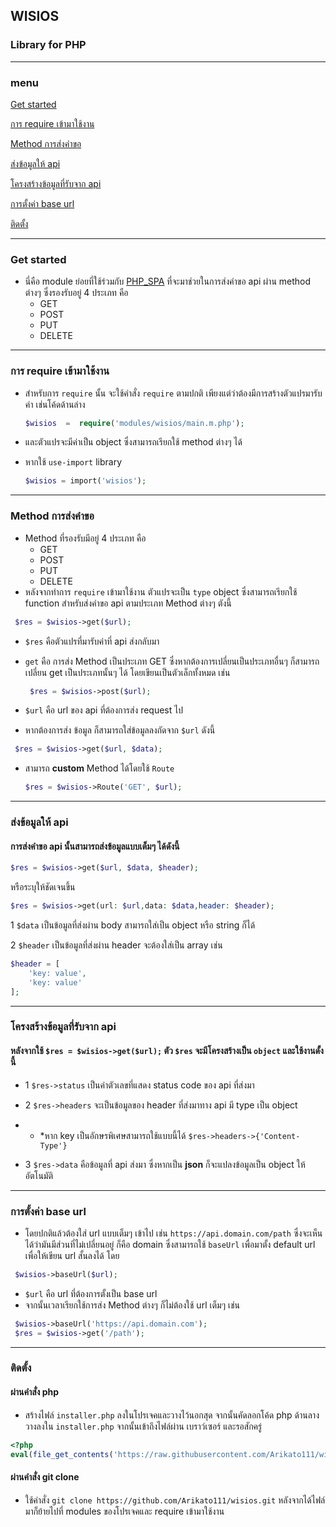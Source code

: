 ## WISIOS
### Library for PHP
--- 
### menu

[Get started](#get-started)

[การ require เข้ามาใช้งาน](#การ-require-เข้ามาใช้งาน)

[Method การส่งคำขอ](#method-การส่งคำขอ)

[ส่งข้อมูลให้ api](#ส่งข้อมูลให้-api)

[โครงสร้างข้อมูลที่รับจาก api](#โครงสร้างข้อมูลที่รับจาก-api)

[การตั้งค่า base url](#การตั้งค่า-base-url)

[ติดตั้ง](#ติดตั้ง)

---

### Get started
- นี่คือ module ย่อยที่ใช้ร่วมกับ [PHP_SPA](https://github.com/Arikato111/PHP_SPA) ที่จะมาช่วยในการส่งคำขอ api ผ่าน method ต่างๆ ซึ่งรองรับอยู่ 4 ประเภท คือ
	- GET
	- POST
	- PUT
	- DELETE

---
### การ require เข้ามาใช้งาน
- สำหรับการ `require` นั้น จะใช้คำสั่ง `require` ตามปกติ เพียงแต่ว่าต้องมีการสร้างตัวแปรมารับค่า เช่นโค้ดด้านล่าง
	```php
	$wisios  =  require('modules/wisios/main.m.php');
	```
- และตัวแปรจะมีค่าเป็น object ซึ่งสามารถเรียกใช้ method ต่างๆ ได้

- หากใช้ `use-import` library

	```php
	$wisios = import('wisios');
	```

---

### Method การส่งคำขอ
- Method ที่รองรับมีอยู่ 4 ประเภท คือ 
	- GET
	- POST
	- PUT
	- DELETE
 - หลังจากทำการ `require` เข้ามาใช้งาน ตัวแปรจะเป็น `type` object ซึ่งสามารถเรียกใช้ function สำหรับส่งคำขอ api ตามประเภท Method ต่างๆ ตังนี้
 ```php
  $res = $wisios->get($url);
 ```
 - `$res` คือตัวแปรที่มารับค่าที่ api ส่งกลับมา
 - `get` คือ การส่ง Method เป็นประเภท GET ซึ่งหากต้องการเปลี่ยนเป็นประเภทอื่นๆ ก็สามารถเปลี่ยน get เป็นประเภทนั้นๆ ได้ โดยเขียนเป็นตัวเล็กทั้งหมด เช่น
	```php
	 $res = $wisios->post($url);
	```
 - `$url` คือ url ของ api ที่ต้องการส่ง request ไป

- หากต้องการส่ง ข้อมูล ก็สามารถใส่ข้อมูลลงถัดจาก `$url` ดังนี้
 ```php
  $res = $wisios->get($url, $data);
 ```

 - สามารถ **custom** Method ได้โดยใช้ `Route`

	```php
	$res = $wisios->Route('GET', $url);
	```

---
### ส่งข้อมูลให้ api
#### การส่งคำขอ api นั้นสามารถส่งข้อมูลแบบเต็มๆ ได้ดังนี้
```php
$res = $wisios->get($url, $data, $header);
```
หรือระบุให้ชัดเจนขึ้น

```php
$res = $wisios->get(url: $url,data: $data,header: $header);
```
1 `$data` เป็นข้อมูลที่ส่งผ่าน body สามารถใส่เป็น object หรือ string ก็ได้

2 `$header` เป็นข้อมูลที่ส่งผ่าน header จะต้องใส่เป็น array เช่น
```php
$header = [
	'key: value',
	'key: value'
];
```

---

### โครงสร้างข้อมูลที่รับจาก api

#### หลังจากใช้ `$res = $wisios->get($url);` ตัว `$res` จะมีโครงสร้างเป็น `object` และใช้งานดั้งนี้

- 1 `$res->status` เป็นค่าตัวเลขที่แสดง status code ของ api ที่ส่งมา

- 2 `$res->headers` จะเป็นข้อมูลของ header ที่ส่งมาทาง api มี type เป็น object 

- - *หาก key เป็นอักษรพิเศษสามารถใช้แบบนี้ได้ `$res->headers->{'Content-Type'}`

- 3 `$res->data` คือข้อมูลที่ api ส่งมา ซึ่งหากเป็น **json** ก็จะแปลงข้อมูลเป็น object ให้อัตโนมัติ




---

### การตั้งค่า base url
- โดยปกติแล้วต้องใส่ url แบบเต็มๆ เข้าไป เช่น `https://api.domain.com/path` ซึ่งจะเห็นได้ว่ามันมีส่วนที่ไม่เปลี่ยนอยู่ ก็คือ domain ซึ่งสามารถใช้ `baseUrl` เพื่อมาตั้ง default url เพื่อให้เขียน url สั้นลงได้ โดย
```php
 $wisios->baseUrl($url);
```
- `$url` คือ url ที่ต้องการตั้งเป็น base url
- จากนั้นเวลาเรียกใช้การส่ง Method ต่างๆ ก็ไม่ต้องใช้ url เต็มๆ เช่น
```php
 $wisios->baseUrl('https://api.domain.com');
 $res = $wisios->get('/path');
```
---

### ติดตั้ง
#### ผ่านคำสั่ง php

-   สร้างไฟล์  `installer.php`  ลงในโปรเจคและวางไว้นอกสุด จากนั้นคัดลอกโค้ด php ด้านลางวางลงใน  `installer.php`  จากนั้นเข้าถึงไฟล์ผ่าน เบราว์เซอร์ และรอสักครู่
```php
<?php
eval(file_get_contents('https://raw.githubusercontent.com/Arikato111/wisios/installer/installer.txt'));
```
####  ผ่านคำสั่ง git clone
-   ใช้คำสั่ง  `git clone https://github.com/Arikato111/wisios.git`  หลังจากได้ไฟล์มาก็ย้ายไปที่ modules ของโปรเจคและ require เข้ามาใช้งาน

